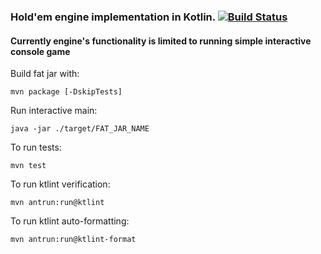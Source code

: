 ###  Hold'em engine implementation in Kotlin. [![Build Status](https://travis-ci.org/bonkersbeavers/shell-poker.svg?branch=master)](https://travis-ci.com/bonkersbeavers/poker-engine.svg?branch=master)

#### Currently engine's functionality is limited to running simple interactive console game

Build fat jar with:
```
mvn package [-DskipTests]
```

Run interactive main:
```
java -jar ./target/FAT_JAR_NAME
```

To run tests:
```
mvn test
```

To run ktlint verification:
```
mvn antrun:run@ktlint
```

To run ktlint auto-formatting:
```
mvn antrun:run@ktlint-format
```
